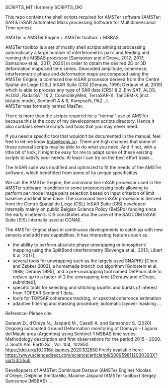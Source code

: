SCRIPTS_MT (formerly SCRIPTS_OK)

This repo contains the shell scripts required for AMSTer software 
(AMSTer: SAR & InSAR Automated Mass processing Software for Multidimensional Time series).

AMSTer = AMSTer Engine + AMSTer toolbox + MSBAS
 
AMSTer toolbox is a set of mostly shell scripts aiming at processing automatically a large number of interferometric pairs and feeding and 
running the MSBAS processor [Samsonov and d’Oreye, 2012, 2017; Samsonov et al., 2017, 2020] in order to obtain the desired 2D or 3D 
deformation maps and time series. Geocoded amplitude, coherence, interferometric phase and  deformation maps are computed using the 
AMSTer Engine, a command line InSAR processor derived from the Centre Spatial de Liege (CSL) InSAR Suite (CIS)
[Derauw, 1999; Derauw et al, 2019] which is able to process any type of SAR data (ERS1 & 2, EnviSAT, ALOS, ALOS2, RadarSAT 1& 2, 
CosmoSkyMed, TerraSAR-X, TanDEM-X (incl. bistatic mode), Sentinel1 A & B, Kompsat5, PAZ...).  
AMSTer was formerly named MasTer.

There is more than the scripts required for a "normal" use of AMSTer because this is the copy of my developpment scripts directory. 
Hence it also contains several scripts and tools that you may never need. 

If you need a specific tool that wouldn't be documented in the manual, feel free to let me know (ndo@ecgs.lu). There are high chances 
that some of these several scripts may be able to do what you need. And if not, with a little bit of luck, it might be easy for me to adapt 
some of these existing scripts to satisfy your needs. At least I can try on the best effort basis... 

The InSAR suite was modified and optimized to fit the needs of the AMSTer software, which benefitted from some of its unique specificities.   

We call the AMSTer Engine, the command line InSAR processor used in the AMSTer software in addition to some preprocessing tools allowing to 
perform per mode image pairs selection based on input criterion of limit baseline and limit time base. The command line InSAR processor 
is derived from the Centre Spatial de Liege (CSL) InSAR Suite (CIS) developed internally mainly on public Belgian Science Policy (BelSPo) 
funding since the early nineteen’s. CIS constitutes also the core of the SAOCOM InSAR Suite (SIS) internally used at CONAE. 

The AMSTer Engine stays in continuous developments to catch up with new sensors and add new capabilities. It has interesting features 
such as : 
-	the ability to perform absolute phase unwrapping or ionospheric mapping using the SplitBand interferometry [Bovenga et al., 2013; Libert & al. 2017],
-	several tools for unwrapping such as the largely used SNAPHU [Chen and Zebker 2002], a homemade branch cut algorithm [Goldstein et al. 1988; Derauw 1995], and a pre-unwrapping tool named DetPhun able to reduce up to a factor of 2 the unwrapping time [Derauw and d’Oreye, submitted],
-	specific tools for selecting and stitching swaths and bursts of interest from TOPSAR Sentinel 1 data,
-	tools for TOPSAR coherence tracking, or spectral coherence estimation 
-	adaptive filtering and masking procedure, automatic layover masking …     

Reference: Please cite 

Derauw D., d’Oreye N., Jaspard M., Caselli A. and Samsonov S. (2020)
Ongoing automated Ground Deformation monitoring of Domuyo – Laguna del Maule area (Argentina) using Sentinel-1 MSBAS time series: Methodology description and first observations for the period 2015 – 2020.
J. South Am. Earth Sc., Vol. 104, 102850. 
https://doi.org/10.1016/j.jsames.2020.102850
Freely available here: https://www.sciencedirect.com/science/article/pii/S089598112030393X?via%3Dihub 


Develloppers of AMSTer:
    Dominique Derauw (AMSTer Engine)
    Nicolas d'Oreye, Delphine Smittarello, Maxime Jaspard (AMSTer toolbox)
    Sergey Samsonov (MSBAS)
    ...
